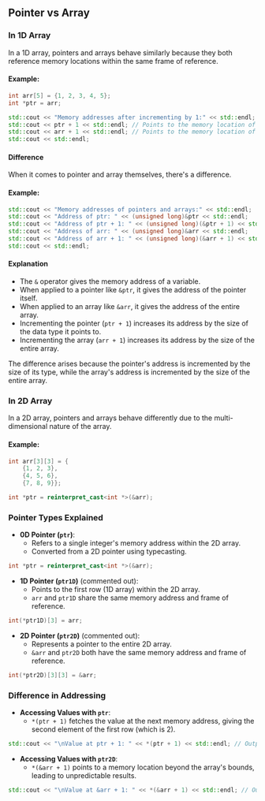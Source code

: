 ## Pointer vs Array

### In 1D Array

In a 1D array, pointers and arrays behave similarly because they both reference memory locations within the same frame of reference.

#### Example:

```cpp
int arr[5] = {1, 2, 3, 4, 5};
int *ptr = arr;

std::cout << "Memory addresses after incrementing by 1:" << std::endl;
std::cout << ptr + 1 << std::endl; // Points to the memory location of the second element in the array.
std::cout << arr + 1 << std::endl; // Points to the memory location of the second element in the array.
std::cout << std::endl;
```

#### Difference

When it comes to pointer and array themselves, there's a difference.

#### Example:

```cpp
std::cout << "Memory addresses of pointers and arrays:" << std::endl;
std::cout << "Address of ptr: " << (unsigned long)&ptr << std::endl;
std::cout << "Address of ptr + 1: " << (unsigned long)(&ptr + 1) << std::endl;
std::cout << "Address of arr: " << (unsigned long)&arr << std::endl;
std::cout << "Address of arr + 1: " << (unsigned long)(&arr + 1) << std::endl;
std::cout << std::endl;
```

#### Explanation

- The `&` operator gives the memory address of a variable.
- When applied to a pointer like `&ptr`, it gives the address of the pointer itself.
- When applied to an array like `&arr`, it gives the address of the entire array.
- Incrementing the pointer (`ptr + 1`) increases its address by the size of the data type it points to.
- Incrementing the array (`arr + 1`) increases its address by the size of the entire array.

The difference arises because the pointer's address is incremented by the size of its type, while the array's address is incremented by the size of the entire array.

### In 2D Array

In a 2D array, pointers and arrays behave differently due to the multi-dimensional nature of the array.

#### Example:

```cpp
int arr[3][3] = {
    {1, 2, 3},
    {4, 5, 6},
    {7, 8, 9}};

int *ptr = reinterpret_cast<int *>(&arr);
```

### Pointer Types Explained

- **0D Pointer (`ptr`)**:
  - Refers to a single integer's memory address within the 2D array.
  - Converted from a 2D pointer using typecasting.

```cpp
int *ptr = reinterpret_cast<int *>(&arr);
```

- **1D Pointer (`ptr1D`)** (commented out):
  - Points to the first row (1D array) within the 2D array.
  - `arr` and `ptr1D` share the same memory address and frame of reference.

```cpp
int(*ptr1D)[3] = arr;
```

- **2D Pointer (`ptr2D`)** (commented out):
  - Represents a pointer to the entire 2D array.
  - `&arr` and `ptr2D` both have the same memory address and frame of reference.

```cpp
int(*ptr2D)[3][3] = &arr;
```

### Difference in Addressing

- **Accessing Values with `ptr`**:
  - `*(ptr + 1)` fetches the value at the next memory address, giving the second element of the first row (which is 2).

```cpp
std::cout << "\nValue at ptr + 1: " << *(ptr + 1) << std::endl; // Outputs: 2
```

- **Accessing Values with `ptr2D`**:
  - `*(&arr + 1)` points to a memory location beyond the array's bounds, leading to unpredictable results.

```cpp
std::cout << "\nValue at &arr + 1: " << *(&arr + 1) << std::endl; // Outputs: Garbage value
```
